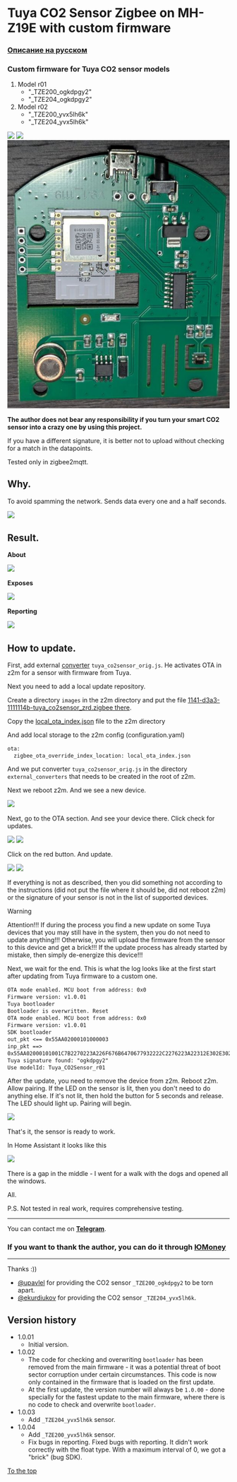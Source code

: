 # <a id="Top">Tuya CO2 Sensor Zigbee on MH-Z19E with custom firmware</a>

### [Описание на русском](README_rus.md)

### Custom firmware for Tuya CO2 sensor models

1. Model r01
	- "_TZE200_ogkdpgy2"
	- "_TZE204_ogkdpgy2"
2. Model r02
	- "_TZE200_yvx5lh6k"
	- "_TZE204_yvx5lh6k"

<img src="https://raw.githubusercontent.com/slacky1965/tuya_co2sensor_zrd/refs/heads/main/doc/images/sensor.jpg"/>

<img src="https://raw.githubusercontent.com/slacky1965/tuya_co2sensor_zrd/refs/heads/main/doc/images/board.jpg"/>

<img src="https://raw.githubusercontent.com/slacky1965/tuya_co2sensor_zrd/refs/heads/main/doc/images/board2.jpg"/>

**The author does not bear any responsibility if you turn your smart CO2 sensor into a crazy one by using this project.**

If you have a different signature, it is better not to upload without checking for a match in the datapoints.

Tested only in zigbee2mqtt.

## Why.

To avoid spamming the network. Sends data every one and a half seconds.

<img src="https://raw.githubusercontent.com/slacky1965/tuya_co2sensor_zrd/refs/heads/main/doc/images/spam.jpg"/>


## Result. 

**About**

<img src="https://raw.githubusercontent.com/slacky1965/tuya_co2sensor_zrd/refs/heads/main/doc/images/about.jpg"/>

**Exposes**

<img src="https://raw.githubusercontent.com/slacky1965/tuya_co2sensor_zrd/refs/heads/main/doc/images/exposes.jpg"/>

**Reporting**

<img src="https://raw.githubusercontent.com/slacky1965/tuya_co2sensor_zrd/refs/heads/main/doc/images/reporting.jpg"/>

## How to update.

First, add external [converter](https://github.com/slacky1965/tuya_co2sensor_zrd/tree/main/zigbee2mqtt/convertors) `tuya_co2sensor_orig.js`. He activates OTA in z2m for a sensor with firmware from Tuya.

Next you need to add a local update repository.

Create a directory `images` in the z2m directory and put the file [1141-d3a3-1111114b-tuya_co2sensor_zrd.zigbee there](https://github.com/slacky1965/tuya_co2sensor_zrd/raw/refs/heads/main/bin/1141-d3a3-1111114b-tuya_co2sensor_zrd.zigbee).

Copy the [local_ota_index.json](https://github.com/slacky1965/tuya_co2sensor_zrd/blob/main/zigbee2mqtt/local_ota_index.json) file to the z2m directory

And add local storage to the z2m config (configuration.yaml)

```
ota:
  zigbee_ota_override_index_location: local_ota_index.json
```

And we put converter `tuya_co2sensor_orig.js` in the directory `external_converters` that needs to be created in the root of z2m.

Next we reboot z2m. And we see a new device.

<img src="https://raw.githubusercontent.com/slacky1965/tuya_co2sensor_zrd/refs/heads/main/doc/images/tuya_ready.jpg"/>

Next, go to the OTA section. And see your device there. Click check for updates.

<img src="https://raw.githubusercontent.com/slacky1965/tuya_co2sensor_zrd/refs/heads/main/doc/images/update.jpg"/>
	
<img src="https://raw.githubusercontent.com/slacky1965/tuya_co2sensor_zrd/refs/heads/main/doc/images/check_update.jpg"/>

Click on the red button. And update.

<img src="https://raw.githubusercontent.com/slacky1965/tuya_co2sensor_zrd/refs/heads/main/doc/images/update_1.jpg"/>

<img src="https://raw.githubusercontent.com/slacky1965/tuya_co2sensor_zrd/refs/heads/main/doc/images/update_2.jpg"/>

If everything is not as described, then you did something not according to the instructions (did not put the file where it should be, did not reboot z2m) or the signature of your sensor is not in the list of supported devices.

> [!WARNING]
> Attention!!! If during the process you find a new update on some Tuya devices that you may still have in the system, then you do not need to update anything!!! Otherwise, you will upload the firmware from the sensor to this device and get a brick!!! If the update process has already started by mistake, then simply de-energize this device!!!

Next, we wait for the end. This is what the log looks like at the first start after updating from Tuya firmware to a custom one.

```
OTA mode enabled. MCU boot from address: 0x0
Firmware version: v1.0.01
Tuya bootloader
Bootloader is overwritten. Reset
OTA mode enabled. MCU boot from address: 0x0
Firmware version: v1.0.01
SDK bootloader
out_pkt <== 0x55AA02000101000003
inp_pkt ==> 0x55AA02000101001C7B2270223A226F676B6470677932222C2276223A22312E302E30227DC1
Tuya signature found: "ogkdpgy2"
Use modelId: Tuya_CO2Sensor_r01
```

After the update, you need to remove the device from z2m. Reboot z2m. Allow pairing. If the LED on the sensor is lit, then you don't need to do anything else. If it's not lit, then hold the button for 5 seconds and release. The LED should light up. Pairing will begin.

<img src="https://raw.githubusercontent.com/slacky1965/tuya_co2sensor_zrd/refs/heads/main/doc/images/joined.jpg"/>

That's it, the sensor is ready to work.

In Home Assistant it looks like this

<img src="https://raw.githubusercontent.com/slacky1965/tuya_co2sensor_zrd/refs/heads/main/doc/images/ha.jpg"/>

There is a gap in the middle - I went for a walk with the dogs and opened all the windows.

All.

P.S. Not tested in real work, requires comprehensive testing.

---

You can contact me on **[Telegram](https://t.me/slacky1965)**.

### If you want to thank the author, you can do it through [ЮMoney](https://yoomoney.ru/to/4100118300223495)

---

Thanks :))

- [@upavlel](https://t.me/upavlel) for providing the CO2 sensor `_TZE200_ogkdpgy2` to be torn apart.
- [@ekurdiukov](https://t.me/ekurdiukov) for providing the CO2 sensor `_TZE204_yvx5lh6k`.

## Version history
- 1.0.01
	- Initial version.
- 1.0.02
	- The code for checking and overwriting `bootloader` has been removed from the main firmware - it was a potential threat of boot sector corruption under certain circumstances. This code is now only contained in the firmware that is loaded on the first update.
	- At the first update, the version number will always be `1.0.00` - done specially for the fastest update to the main firmware, where there is no code to check and overwrite `bootloader`.
- 1.0.03
	- Add `_TZE204_yvx5lh6k` sensor.
- 1.0.04
	- Add `_TZE200_yvx5lh6k` sensor.
	- Fix bugs in reporting. Fixed bugs with reporting. It didn't work correctly with the float type. With a maximum interval of 0, we got a "brick" (bug SDK).

[To the top](#Top)
